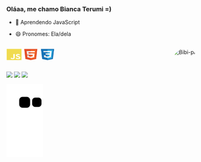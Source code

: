 ### Oláaa, me chamo Bianca Terumi =)
- 🌱 Aprendendo JavaScript

- 😄 Pronomes: Ela/dela
<div style="display: inline_block"><br>
  <img align="center" alt="Bibi-Js" height="30" width="40" src="https://raw.githubusercontent.com/devicons/devicon/master/icons/javascript/javascript-plain.svg">
  <img align="center" alt="Bibi-HTML" height="30" width="40" src="https://raw.githubusercontent.com/devicons/devicon/master/icons/html5/html5-original.svg">
  <img align="center" alt="Bibi-CSS" height="30" width="40" src="https://raw.githubusercontent.com/devicons/devicon/master/icons/css3/css3-original.svg">
  <img align="right" alt="Bibi-pic" height="150" style="border-radius:50px;" src="https://cdn.discordapp.com/attachments/411331213085638677/958158902527135754/picasion.com_df0e1f300f958be190819da22dfb8bdc.gif">
</div>
  
  ##
 
<div> 
  <a href="https://www.instagram.com/terumixsxs/" target="_blank"><img src="https://img.shields.io/badge/-Instagram-%23E4405F?style=for-the-badge&logo=instagram&logoColor=white" target="_blank"></a>
 	<a href="https://www.twitch.tv/terumiyo" target="_blank"><img src="https://img.shields.io/badge/Twitch-9146FF?style=for-the-badge&logo=twitch&logoColor=white" target="_blank"></a>
  <a href="https://www.linkedin.com/in/bianca-terumi/" target="_blank"><img src="https://img.shields.io/badge/-LinkedIn-%230077B5?style=for-the-badge&logo=linkedin&logoColor=white" target="_blank"></a> 
 
  ![Snake animation](https://github.com/BiancaTerumi/BiancaTerumi/blob/output/github-contribution-grid-snake.svg)
 
</div>
